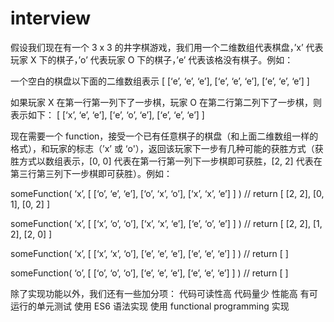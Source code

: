 # interview

假设我们现在有一个 3 x 3 的井字棋游戏，我们用一个二维数组代表棋盘，’x’ 代表玩家 X 下的棋子，’o’ 代表玩家 O 下的棋子，’e’ 代表该格没有棋子。例如：

一个空白的棋盘以下面的二维数组表示
[ [‘e’, ‘e’, ‘e’],
  [‘e’, ‘e’, ‘e’],
  [‘e’, ‘e’, ‘e’] ]

如果玩家 X 在第一行第一列下了一步棋，玩家 O 在第二行第二列下了一步棋，则表示如下：
[ [‘x’, ‘e’, ‘e’],
  [‘e’, ‘o’, ‘e’],
  [‘e’, ‘e’, ‘e’] ]

现在需要一个 function，接受一个已有任意棋子的棋盘（和上面二维数组一样的格式），和玩家的标志（’x’ 或 ‘o'），返回该玩家下一步有几种可能的获胜方式（获胜方式以数组表示，[0, 0] 代表在第一行第一列下一步棋即可获胜，[2, 2] 代表在第三行第三列下一步棋即可获胜）。例如：

someFunction(
‘x’,
[ [‘o’, ‘e’, ‘e’],
  [‘o’, ‘x’, ‘o’],
  [‘x’, ‘x’, ‘e’] ]
)
// return [ [2, 2], [0, 1], [0, 2] ]

someFunction(
‘x’,
[ [‘x’, ‘o’, ‘o’],
  [‘x’, ‘x’, ‘e’],
  [‘e’, ‘o’, ‘e’] ]
)
// return [ [2, 2], [1, 2], [2, 0] ]

someFunction(
‘x’,
[ [‘x’, ‘x’, ‘o’],
  [‘e’, ‘e’, ‘e’],
  [‘e’, ‘e’, ‘e’] ]
)
// return [ ]

someFunction(
‘o’,
[ [‘o’, ‘o’, ‘o’],
  [‘e’, ‘e’, ‘e’],
  [‘e’, ‘e’, ‘e’] ]
)
// return [ ]

除了实现功能以外，我们还有一些加分项：
代码可读性高
代码量少
性能高
有可运行的单元测试
使用 ES6 语法实现
使用 functional programming 实现